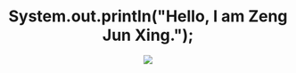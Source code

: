 <div align="center"><h1>System.out.println("Hello, I am Zeng Jun Xing.");</h1></div>

<div align="center"> <img src="https://activity-graph.herokuapp.com/graph?username=JunXing-Tech&theme=xcode" /> </div>

<!--
**JunXing-Tech/JunXing-Tech** is a ✨ _special_ ✨ repository because its `README.md` (this file) appears on your GitHub profile.

Here are some ideas to get you started:

- 🔭 I’m currently working on ...
- 🌱 I’m currently learning ...
- 👯 I’m looking to collaborate on ...
- 🤔 I’m looking for help with ...
- 💬 Ask me about ...
- 📫 How to reach me: ...
- 😄 Pronouns: ...
- ⚡ Fun fact: ...
-->

